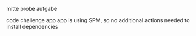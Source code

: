 mitte probe aufgabe

code challenge app
app is using SPM, so no additional actions needed to install dependencies
